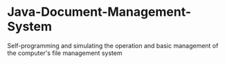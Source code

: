 # Java-Document-Management-System
Self-programming and simulating the operation and basic management of the computer's file management system
